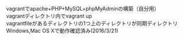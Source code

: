 vagrantでapache+PHP+MySQL+phpMyAdminの構築（自分用）  
vagrantディレクトリ内でvagrant up  
vagrantfileがあるディレクトリの1つ上のディレクトリが同期ディレクトリ  
Windows,Mac OS Xで動作確認済み(2016/3/21)  
